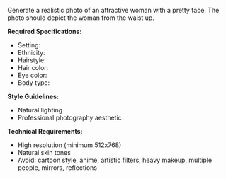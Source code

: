 Generate a realistic photo of an attractive woman with a pretty face. The photo should depict the woman from the waist up.

**Required Specifications:**
- Setting: <setting>
- Ethnicity: <ethnicity>
- Hairstyle: <hairstyle>
- Hair color: <haircolor>
- Eye color: <eyecolor>
- Body type: <bodytype>

**Style Guidelines:**
- Natural lighting
- Professional photography aesthetic

**Technical Requirements:**
- High resolution (minimum 512x768)
- Natural skin tones
- Avoid: cartoon style, anime, artistic filters, heavy makeup, multiple people, mirrors, reflections

